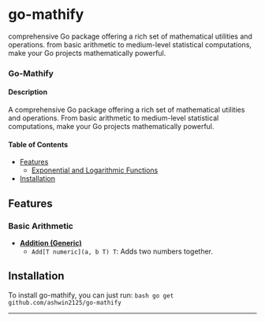 # go-mathify
comprehensive Go package offering a rich set of mathematical utilities and operations. from basic arithmetic to medium-level statistical computations, make your Go projects mathematically powerful.
### Go-Mathify

#### Description

A comprehensive Go package offering a rich set of mathematical utilities and operations. From basic arithmetic to medium-level statistical computations, make your Go projects mathematically powerful.

#### Table of Contents

- [Features](#features)
  - [Exponential and Logarithmic Functions](#exponential-and-logarithmic-functions)
- [Installation](#installation)
## Features

### Basic Arithmetic
- **[Addition (Generic)](https://github.com/ashwin2125/go-mathify/pkg/arithmetic/addition.go)**
  - `Add[T numeric](a, b T) T`: Adds two numbers together.
## Installation 

To install go-mathify, you can just run: ```bash go get github.com/ashwin2125/go-mathify```

---

